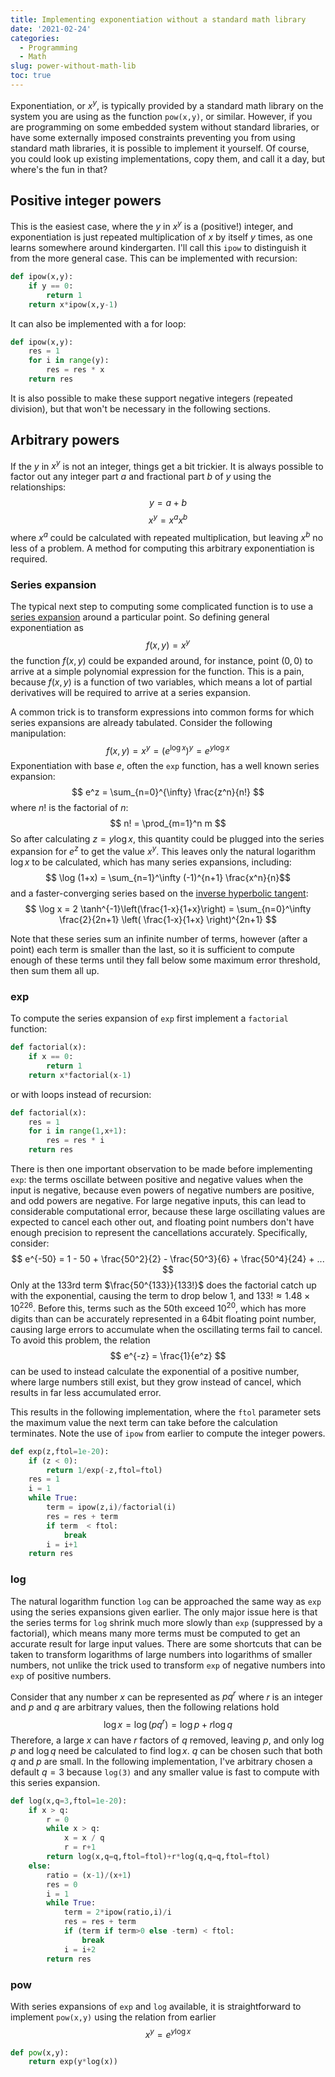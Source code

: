 ```yaml
---
title: Implementing exponentiation without a standard math library
date: '2021-02-24'
categories:
  - Programming
  - Math
slug: power-without-math-lib
toc: true
---
```


Exponentiation, or $x^y$, is typically provided by a standard math library on the system you are using as the function `pow(x,y)`, or similar.
However, if you are programming on some embedded system without standard libraries, or have some externally imposed constraints preventing you from using standard math libraries, it is possible to implement it yourself.
Of course, you could look up existing implementations, copy them, and call it a day, but where's the fun in that?

## Positive integer powers

This is the easiest case, where the $y$ in $x^y$ is a (positive!) integer, and exponentiation is just repeated multiplication of $x$ by itself $y$ times, as one learns somewhere around kindergarten.
I'll call this `ipow` to distinguish it from the more general case.
This can be implemented with recursion:
```python
def ipow(x,y):
    if y == 0:
        return 1
    return x*ipow(x,y-1)
```
It can also be implemented with a for loop:
```python
def ipow(x,y):
    res = 1
    for i in range(y):
        res = res * x
    return res
```
It is also possible to make these support negative integers (repeated division), but that won't be necessary in the following sections.

## Arbitrary powers

If the $y$ in $x^y$ is not an integer, things get a bit trickier.
It is always possible to factor out any integer part $a$ and fractional part $b$ of $y$ using the relationships:
$$ y = a + b $$
$$ x^y = x^a x^b $$
where $x^a$ could be calculated with repeated multiplication, but leaving $x^b$ no less of a problem.
A method for computing this arbitrary exponentiation is required.

### Series expansion

The typical next step to computing some complicated function is to use a [series expansion](https://en.wikipedia.org/wiki/Series_expansion) around a particular point.
So defining general exponentiation as 
$$ f(x,y) = x^y $$
the function $f(x,y)$ could be expanded around, for instance, point $(0,0)$ to arrive at a simple polynomial expression for the function.
This is a pain, because $f(x,y)$ is a function of two variables, which means a lot of partial derivatives will be required to arrive at a series expansion.

A common trick is to transform expressions into common forms for which series expansions are already tabulated.
Consider the following manipulation:
$$ f(x,y) = x^y = \left({e^{\log x}}\right)^y =  e^{y \log x} $$
Exponentiation with base $e$, often the `exp` function, has a well known series expansion:
$$ e^z = \sum_{n=0}^{\infty} \frac{z^n}{n!} $$
where $n!$ is the factorial of $n$:
$$ n! = \prod_{m=1}^n m $$
So after calculating $z = y \log x$, this quantity could be plugged into the series expansion for $e^z$ to get the value $x^y$.
This leaves only the natural logarithm $\log x$ to be calculated, which has many series expansions, including:
$$ \log (1+x) = \sum_{n=1}^\infty (-1)^{n+1} \frac{x^n}{n}$$
and a faster-converging series based on the [inverse hyperbolic tangent](https://en.wikipedia.org/wiki/Inverse_hyperbolic_functions#Inverse_hyperbolic_tangent):
$$ \log x = 2 \tanh^{-1}\left(\frac{1-x}{1+x}\right) = \sum_{n=0}^\infty \frac{2}{2n+1} \left( \frac{1-x}{1+x} \right)^{2n+1} $$

Note that these series sum an infinite number of terms, however (after a point) each term is smaller than the last, so it is sufficient to compute enough of these terms until they fall below some maximum error threshold, then sum them all up.

### exp

To compute the series expansion of `exp` first implement a `factorial` function:
```python
def factorial(x):
    if x == 0:
        return 1
    return x*factorial(x-1)
```
or with loops instead of recursion:
```python
def factorial(x):
    res = 1
    for i in range(1,x+1):
        res = res * i
    return res
```

There is then one important observation to be made before implementing `exp`: the terms oscillate between positive and negative values when the input is negative, because even powers of negative numbers are positive, and odd powers are negative. 
For large negative inputs, this can lead to considerable computational error, because these large oscillating values are expected to cancel each other out, and floating point numbers don't have enough precision to represent the cancellations accurately.
Specifically, consider:
$$ e^{-50} = 1 - 50 + \frac{50^2}{2} - \frac{50^3}{6} + \frac{50^4}{24} + ... $$
Only at the 133rd term $\frac{50^{133}}{133!}$ does the factorial catch up with the exponential, causing the term to drop below 1, and $133! \approx 1.48\times10^{226}$. 
Before this, terms such as the 50th exceed $10^{20}$, which has more digits than can be accurately represented in a 64bit floating point number, causing large errors to accumulate when the oscillating terms fail to cancel. To avoid this problem, the relation
$$ e^{-z} = \frac{1}{e^z} $$
can be used to instead calculate the exponential of a positive number, where large numbers still exist, but they grow instead of cancel, which results in far less accumulated error.

This results in the following implementation, where the `ftol` parameter sets the maximum value the next term can take before the calculation terminates.
Note the use of `ipow` from earlier to compute the integer powers.
```python
def exp(z,ftol=1e-20):
    if (z < 0):
        return 1/exp(-z,ftol=ftol)
    res = 1
    i = 1
    while True:
        term = ipow(z,i)/factorial(i)
        res = res + term
        if term  < ftol:
            break
        i = i+1
    return res
```

### log

The natural logarithm function `log` can be approached the same way as `exp` using the series expansions given earlier.
The only major issue here is that the series terms for `log` shrink much more slowly than `exp` (suppressed by a factorial), which means many more terms must be computed to get an accurate result for large input values.
There are some shortcuts that can be taken to transform logarithms of large numbers into logarithms of smaller numbers, not unlike the trick used to transform `exp` of negative numbers into `exp` of positive numbers.

Consider that any number $x$ can be represented as $pq^r$ where $r$ is an integer and $p$ and $q$ are arbitrary values, then the following relations hold
$$ \log x = \log(pq^r) = \log p + r \log q $$
Therefore, a large $x$ can have $r$ factors of $q$ removed, leaving $p$, and only $\log p$ and $\log q$ need be calculated to find $\log x$.
$q$ can be chosen such that both $q$ and $p$ are small. 
In the following implementation, I've arbitrary chosen a default $q = 3$ because `log(3)` and any smaller value is fast to compute with this series expansion.
```python
def log(x,q=3,ftol=1e-20):
    if x > q:
        r = 0
        while x > q:
            x = x / q
            r = r+1
        return log(x,q=q,ftol=ftol)+r*log(q,q=q,ftol=ftol)
    else:
        ratio = (x-1)/(x+1)
        res = 0
        i = 1
        while True:
            term = 2*ipow(ratio,i)/i
            res = res + term
            if (term if term>0 else -term) < ftol:
                break
            i = i+2
        return res
```

### pow

With series expansions of `exp` and `log` available, it is straightforward to implement `pow(x,y)` using the relation from earlier
$$ x^y = e^{y\log x} $$
```python
def pow(x,y):
    return exp(y*log(x))
```
